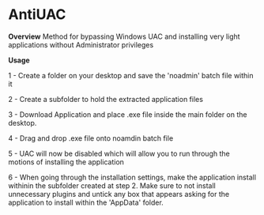# AntiUAC

**Overview**
Method for bypassing Windows UAC and installing very light applications without Administrator privileges

**Usage**

1 - Create a folder on your desktop and save the 'noadmin' batch file within it

2 - Create a subfolder to hold the extracted application files

3 - Download Application and place .exe file inside the main folder on the desktop.

4 - Drag and drop .exe file onto noamdin batch file

5 - UAC will now be disabled which will allow you to run through the motions of installing the application

6 - When going through the installation settings, make the application install withinin the subfolder created at step 2.
Make sure to not install unnecessary plugins and untick any box that appears asking for the application to install 
within the 'AppData' folder.
